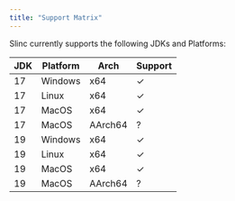 ```yaml
---
title: "Support Matrix"
---
```


Slinc currently supports the following JDKs and Platforms:

|JDK|Platform|Arch|Support|
|---|--------|----|-------|
|17| Windows |x64|✓ |
|17| Linux | x64 | ✓ |
|17| MacOS | x64 | ✓ |
|17| MacOS | AArch64| ? |
|19|Windows| x64|✓ |
|19|Linux|x64|✓ |
|19|MacOS|x64|✓ |
|19|MacOS|AArch64|?|


